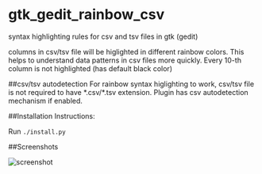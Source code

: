 # gtk_gedit_rainbow_csv
syntax highlighting rules for csv and tsv files in gtk (gedit)

columns in csv/tsv file will be higlighted in different rainbow colors. This helps to understand data patterns in csv files more quickly. Every 10-th column is not highlighted (has default black color)

##csv/tsv autodetection
For rainbow syntax higlighting to work, csv/tsv file is not required to have \*.csv/\*.tsv extension. Plugin has csv autodetection mechanism if enabled.

##Installation Instructions:

Run `./install.py`

##Screenshots

![screenshot](https://raw.githubusercontent.com/mechatroner/gtk_gedit_rainbow_csv/master/screenshot.png)
